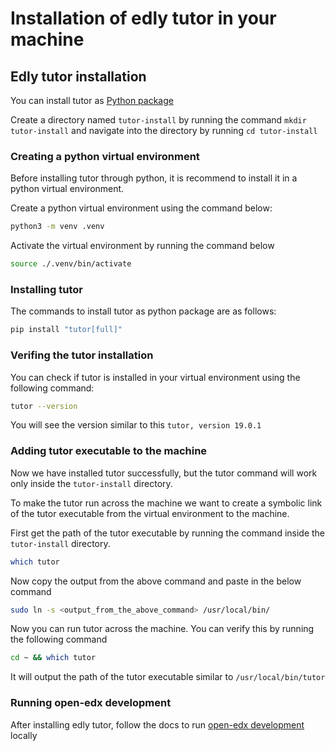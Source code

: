 # Installation of edly tutor in your machine

## Edly tutor installation
You can install tutor as [Python package](https://docs.tutor.edly.io/install.html#python-package)

Create a directory named ```tutor-install``` by running the command ```mkdir tutor-install``` and navigate into the directory by running ```cd tutor-install```


### Creating a python virtual environment
Before installing tutor through python, it is recommend to install it in a python virtual environment.

Create a python virtual environment using the command below:
```bash
python3 -m venv .venv
```

Activate the virtual environment by running the command below
```bash
source ./.venv/bin/activate
```


### Installing tutor
The commands to install tutor as python package are as follows:
```bash
pip install "tutor[full]"
```


### Verifing the tutor installation
You can check if tutor is installed in your virtual environment using the following command:
```bash
tutor --version
```

You will see the version similar to this ```tutor, version 19.0.1```


### Adding tutor executable to the machine
Now we have installed tutor successfully, but the tutor command will work only inside the ```tutor-install``` directory.

To make the tutor run across the machine we want to create a symbolic link of the tutor executable from the virtual environment to the machine.

First get the path of the tutor executable by running the command inside the ```tutor-install``` directory.
```bash
which tutor
```

Now copy the output from the above command and paste in the below command
```bash
sudo ln -s <output_from_the_above_command> /usr/local/bin/
```

Now you can run tutor across the machine. You can verify this by running the following command
```bash
cd ~ && which tutor
```
It will output the path of the tutor executable similar to ```/usr/local/bin/tutor```


### Running open-edx development
After installing edly tutor, follow the docs to run [open-edx development](https://github.com/jayaramcloud/lidoku-docs/blob/main/openedx-setup/OPEN_EDX_DEVELOPMENT.md) locally
